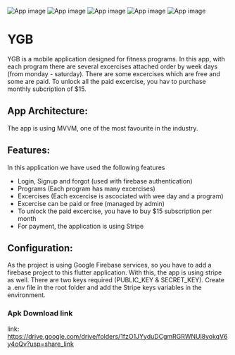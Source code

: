 ![App image](https://drive.google.com/file/d/1T9V4SzwHOkTKS5-fQ9KZ_apFf9EkicX7/view?usp=share_link "Optional title")
![App image](https://drive.google.com/file/d/1ttrI2LLm_hsopiEqONBmCQRRIN-GS0tL/view?usp=share_link "Optional title")
![App image](https://drive.google.com/file/d/1sLX9RG-XLVrQ80ex1mWL-Xr5tL9XivQh/view?usp=share_link "Optional title")
![App image](https://drive.google.com/file/d/1nvyRhw0q-6aOuss2Lu_x7Y0pyGzX1RB8/view?usp=share_link "Optional title")
![App image](https://drive.google.com/file/d/1haTsPVFnNiciq11w2bbPH3vzS_FoJ5U4/view?usp=share_link "Optional title")


# YGB

YGB is a mobile application designed for fitness programs.
In this app, with each program there are several excercises attached order by week days (from monday - saturday). There are some excercises which are free and some are paid. To unlock all the paid excercise, you hav to purchase monthly subcription of $15.

## App Architecture:

The app is using MVVM, one of the most favourite in the industry.

## Features:

In this application we have used the following features

- Login, Signup and forgot (used with firebase authentication)
- Programs (Each program has many excercises)
- Excercises (Each excercise is ascociated with wee day and a program)
- Excercise can be paid or free (managed by admin)
- To unlock the paid excercise, you have to buy $15 subscription per month
- For payment, the application is using Stripe

## Configuration:

As the project is using Google Firebase services, so you have to add a firebase project to this flutter application.
With this, the app is using stripe as well. There are two keys required (PUBLIC_KEY & SECRET_KEY). Create a .env file in the root folder and add the Stripe keys variables in the environment.

### Apk Download link
link: https://drive.google.com/drive/folders/1fzO1JYyduDCgmRGRWNUl8yokqV6y4oQv?usp=share_link
